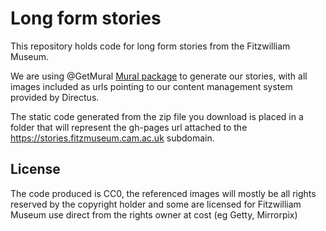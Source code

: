 # Long form stories

This repository holds code for long form stories from the Fitzwilliam Museum.

We are using @GetMural [Mural package](https://github.com/GetMural/Mural) to generate our stories, with all images included as urls pointing to our content management system provided by Directus.

The static code generated from the zip file you download is placed in a folder that
will represent the gh-pages url attached to the https://stories.fitzmuseum.cam.ac.uk
subdomain.

## License

The code produced is CC0, the referenced images will mostly be all rights reserved by the
copyright holder and some are licensed for Fitzwilliam Museum use direct from the rights owner  at cost (eg Getty, Mirrorpix)
